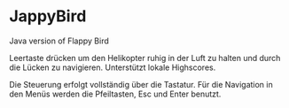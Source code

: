 JappyBird
=========

Java version of Flappy Bird

Leertaste drücken um den Helikopter ruhig in der Luft zu halten und durch die Lücken zu navigieren.
Unterstützt lokale Highscores.

Die Steuerung erfolgt vollständig über die Tastatur. Für die Navigation in den Menüs werden die Pfeiltasten, Esc und Enter benutzt.